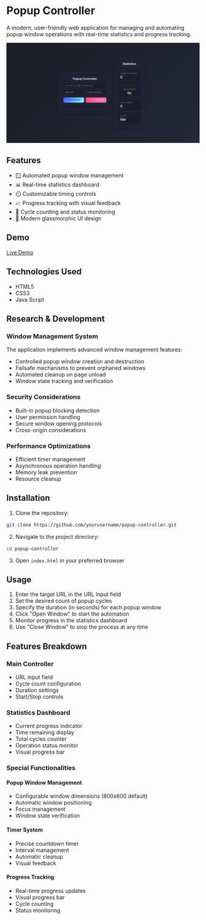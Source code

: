 # Popup Controller

A modern, user-friendly web application for managing and automating popup window operations with real-time statistics and progress tracking.

![alt text](image.png)

## Features

-   🪟 Automated popup window management
-   📊 Real-time statistics dashboard
-   ⏲️ Customizable timing controls
-   📈 Progress tracking with visual feedback
-   🎯 Cycle counting and status monitoring
-   🎨 Modern glassmorphic UI design

## Demo

[Live Demo](https://your-demo-link-here.com)

## Technologies Used

-   HTML5
-   CSS3
-   Java Script

## Research & Development

### Window Management System

The application implements advanced window management features:

-   Controlled popup window creation and destruction
-   Failsafe mechanisms to prevent orphaned windows
-   Automated cleanup on page unload
-   Window state tracking and verification

### Security Considerations

-   Built-in popup blocking detection
-   User permission handling
-   Secure window opening protocols
-   Cross-origin considerations

### Performance Optimizations

-   Efficient timer management
-   Asynchronous operation handling
-   Memory leak prevention
-   Resource cleanup

## Installation

1. Clone the repository:

```bash
git clone https://github.com/yourusername/popup-controller.git
```

2. Navigate to the project directory:

```bash
cd popup-controller
```

3. Open `index.html` in your preferred browser

## Usage

1. Enter the target URL in the URL input field
2. Set the desired count of popup cycles
3. Specify the duration (in seconds) for each popup window
4. Click "Open Window" to start the automation
5. Monitor progress in the statistics dashboard
6. Use "Close Window" to stop the process at any time

## Features Breakdown

### Main Controller

-   URL input field
-   Cycle count configuration
-   Duration settings
-   Start/Stop controls

### Statistics Dashboard

-   Current progress indicator
-   Time remaining display
-   Total cycles counter
-   Operation status monitor
-   Visual progress bar

### Special Functionalities

#### Popup Window Management

-   Configurable window dimensions (800x600 default)
-   Automatic window positioning
-   Focus management
-   Window state verification

#### Timer System

-   Precise countdown timer
-   Interval management
-   Automatic cleanup
-   Visual feedback

#### Progress Tracking

-   Real-time progress updates
-   Visual progress bar
-   Cycle counting
-   Status monitoring

